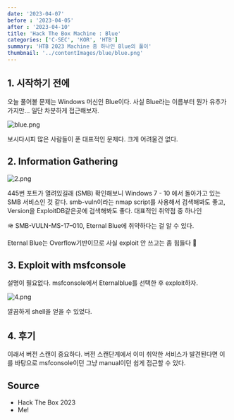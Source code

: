 ```yaml
---
date: '2023-04-07'
before : '2023-04-05'
after : '2023-04-10'
title: 'Hack The Box Machine : Blue'
categories: ['C-SEC', 'KOR', 'HTB']
summary: 'HTB 2023 Machine 중 하나인 Blue의 풀이'
thumbnail: '../contentImages/blue/blue.png'
---
```


## 1. 시작하기 전에

오늘 풀어볼 문제는 Windows 머신인 Blue이다. 사실 Blue라는 이름부터 뭔가 유추가 가지만… 일단 차분하게 접근해보자.

![blue.png](../contentImages/blue/blue.png)

보시다시피 많은 사람들이 푼 대표적인 문제다. 크게 어려울건 없다.

## 2. Information Gathering

![2.png](../contentImages/blue/2.png)

445번 포트가 열려있길래 (SMB) 확인해보니 Windows 7 - 10 에서 돌아가고 있는 SMB 서비스인 것 같다. smb-vuln이라는 nmap script를 사용해서 검색해봐도 좋고, Version을 ExploitDB같은곳에 검색해봐도 좋다. 대표적인 취약점 중 하나인 

<aside>
🪖 SMB-VULN-MS-17–010, Eternal Blue에 취약하다는 걸 알 수 있다.

</aside>

Eternal Blue는 Overflow기반이므로 사실 exploit 안 쓰고는 좀 힘들다 🙂

## 3. Exploit with msfconsole

설명이 필요없다. msfconsole에서 Eternalblue를 선택한 후 exploit하자.

![4.png](../contentImages/blue/4.png)

깔끔하게 shell을 얻을 수 있었다.

## 4. 후기

이래서 버전 스캔이 중요하다. 버전 스캔단계에서 이미 취약한 서비스가 발견된다면 이를 바탕으로 msfconsole이던 그냥 manual이던 쉽게 접근할 수 있다.


## Source

- Hack The Box 2023
- Me!
